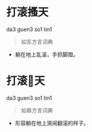 # 打滚搔天
da3 guen3 so1 tin1
> 如东方言词典
- 躺在地上乱滚，手抓脚蹬。

# 打滚𨃣天
da3 guen3 so1 tin1
> 如皋方言词典
- 形容躺在地上哭闹翻滚的样子。

